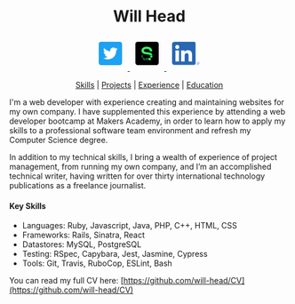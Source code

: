 <h1 align="center">Will Head</h1>
<div align="center">
<a href="https://twitter.com/willhead">
  <img src="https://github.com/will-head/CV/blob/main/images/twitter.png?raw=true"
    alt="Twitter"
    height="42"
    width="42"
    style="margin: 10px; border-radius: 10%;" />
</a>
<a href="https://sourcerer.io/will-head">
  <img src="https://github.com/will-head/CV/blob/main/images/sourcerer.png?raw=true"
    alt="Sourcerer"
    height="42"
    width="42"
    style="margin: 10px; border-radius: 10%;" />
</a>
<a href="https://www.linkedin.com/in/willhead">
  <img src="https://github.com/will-head/CV/blob/main/images/linkedin.png?raw=true"
    alt="LinkedIn"
    height="42"
    width="50"
    style="margin: 10px; border-radius: 10%;" />
</a>
</div>
<div align="center">  

[Skills](https://github.com/will-head/CV#skills) |
[Projects](https://github.com/will-head/CV#projects) |
[Experience](https://github.com/will-head/CV#experience) |
[Education](https://github.com/will-head/CV#education)

</div>

I'm a web developer with experience creating and maintaining websites for my own company. I have supplemented this experience by attending a web developer bootcamp at Makers Academy, in order to learn how to apply my skills to a professional software team environment and refresh my Computer Science degree.

In addition to my technical skills, I bring a wealth of experience of project management, from running my own company, and I’m an accomplished technical writer, having written for over thirty international technology publications as a freelance journalist.


#### Key Skills
- Languages: Ruby, Javascript, Java, PHP, C++, HTML, CSS
- Frameworks: Rails, Sinatra, React
- Datastores: MySQL, PostgreSQL
- Testing: RSpec, Capybara, Jest, Jasmine, Cypress
- Tools: Git, Travis, RuboCop, ESLint, Bash

You can read my full CV here: [https://github.com/will-head/CV](https://github.com/will-head/CV)
